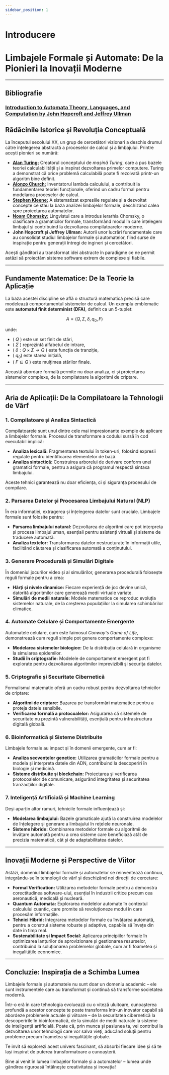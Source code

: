 ```yaml
---
sidebar_position: 1
---
```


# Introducere

# Limbajele Formale și Automate: De la Pionieri la Inovații Moderne

---

## Bibliografie

### [**Introduction to Automata Theory, Languages, and Computation by John Hopcroft and Jeffrey Ullman**](https://dpvipracollege.ac.in/wp-content/uploads/2023/01/John-E.-Hopcroft-Rajeev-Motwani-Jeffrey-D.-Ullman-Introduction-to-Automata-Theory-Languages-and-Computations-Prentice-Hall-2006.pdf)

## Rădăcinile Istorice și Revoluția Conceptuală

La începutul secolului XX, un grup de cercetători vizionari a deschis drumul către înțelegerea abstractă a proceselor de calcul și a limbajului. Printre acești pionieri se numără:

- [**Alan Turing:**](https://en.wikipedia.org/wiki/Alan_Turing) Creatorul conceptului de _mașină Turing_, care a pus bazele teoriei calculabilității și a inspirat dezvoltarea primelor computere. Turing a demonstrat că orice problemă calculabilă poate fi rezolvată printr-un algoritm bine definit.
- [**Alonzo Church:**](https://en.wikipedia.org/wiki/Alonzo_Church) Inventatorul lambda calculului, a contribuit la fundamentarea teoriei funcționale, oferind un cadru formal pentru modelarea proceselor de calcul.
- [**Stephen Kleene:**](https://en.wikipedia.org/wiki/Stephen_Cole_Kleene) A sistematizat expresiile regulate și a dezvoltat concepte ce stau la baza analizei limbajelor formale, deschizând calea spre proiectarea automatelor.
- [**Noam Chomsky:**](https://en.wikipedia.org/wiki/Noam_Chomsky) Lingvistul care a introdus ierarhia Chomsky, o clasificare a gramaticilor formale, transformând modul în care înțelegem limbajul și contribuind la dezvoltarea compilatoarelor moderne.
- **John Hopcroft și Jeffrey Ullman:** Autorii unor lucrări fundamentale care au consolidat studiul limbajelor formale și automatelor, fiind surse de inspirație pentru generații întregi de ingineri și cercetători.

Acești gânditori au transformat idei abstracte în paradigme ce ne permit astăzi să proiectăm sisteme software extrem de complexe și fiabile.

---

## Fundamente Matematice: De la Teorie la Aplicație

La baza acestei discipline se află o structură matematică precisă care modelează comportamentul sistemelor de calcul. Un exemplu emblematic este **automatul finit determinist (DFA)**, definit ca un 5-tuplet:

$$
A = (Q, \Sigma, \delta, q_0, F)
$$

unde:

- \( $Q$ \) este un set finit de stări,
- \( $\Sigma$ \) reprezintă alfabetul de intrare,
- \( $\delta: Q \times \Sigma \rightarrow Q$ \) este funcția de tranziție,
- \( $q_0$\) este starea inițială,
- \( $F \subseteq Q$ \) este mulțimea stărilor finale.

Această abordare formală permite nu doar analiza, ci și proiectarea sistemelor complexe, de la compilatoare la algoritmi de criptare.

---

## Aria de Aplicații: De la Compilatoare la Tehnologii de Vârf

### 1. Compilatoare și Analiza Sintactică

Compilatoarele sunt unul dintre cele mai impresionante exemple de aplicare a limbajelor formale. Procesul de transformare a codului sursă în cod executabil implică:

- **Analiza lexicală:** Fragmentarea textului în token-uri, folosind expresii regulate pentru identificarea elementelor de bază.
- **Analiza sintactică:** Construirea arborelui de derivare conform unei gramatici formale, pentru a asigura că programul respectă sintaxa limbajului.

Aceste tehnici garantează nu doar eficiența, ci și siguranța procesului de compilare.

### 2. Parsarea Datelor și Procesarea Limbajului Natural (NLP)

În era informației, extragerea și înțelegerea datelor sunt cruciale. Limbajele formale sunt folosite pentru:

- **Parsarea limbajului natural:** Dezvoltarea de algoritmi care pot interpreta și procesa limbajul uman, esențiali pentru asistenți virtuali și sisteme de traducere automată.
- **Analiza textelor:** Transformarea datelor nestructurate în informații utile, facilitând căutarea și clasificarea automată a conținutului.

### 3. Generare Procedurală și Simulări Digitale

În domeniul jocurilor video și al simulărilor, generarea procedurală folosește reguli formale pentru a crea:

- **Hărți și nivele dinamice:** Fiecare experiență de joc devine unică, datorită algoritmilor care generează medii virtuale variate.
- **Simulări de medii naturale:** Modele matematice ce reproduc evoluția sistemelor naturale, de la creșterea populațiilor la simularea schimbărilor climatice.

### 4. Automate Celulare și Comportamente Emergente

Automatele celulare, cum este faimosul _Conway's Game of Life_, demonstrează cum reguli simple pot genera comportamente complexe:

- **Modelarea sistemelor biologice:** De la distribuția celulară în organisme la simularea epidemilor.
- **Studii în criptografie:** Modelele de comportament emergent pot fi explorate pentru dezvoltarea algoritmilor imprevizibili și securița datelor.

### 5. Criptografie și Securitate Cibernetică

Formalismul matematic oferă un cadru robust pentru dezvoltarea tehnicilor de criptare:

- **Algoritmi de criptare:** Bazarea pe transformări matematice pentru a proteja datele sensibile.
- **Verificarea formală a protocoalelor:** Asigurarea că sistemele de securitate nu prezintă vulnerabilități, esențială pentru infrastructura digitală globală.

### 6. Bioinformatică și Sisteme Distribuite

Limbajele formale au impact și în domenii emergente, cum ar fi:

- **Analiza secvențelor genetice:** Utilizarea gramaticilor formale pentru a modela și interpreta datele din ADN, contribuind la descoperiri în biologie și medicină.
- **Sisteme distribuite și blockchain:** Proiectarea și verificarea protocoalelor de comunicare, asigurând integritatea și securitatea tranzacțiilor digitale.

### 7. Inteligență Artificială și Machine Learning

Deși aparțin altor ramuri, tehnicile formale influențează și:

- **Modelarea limbajului:** Bazele gramaticale ajută la construirea modelelor de înțelegere și generare a limbajului în rețelele neuronale.
- **Sisteme hibride:** Combinarea metodelor formale cu algoritmii de învățare automată pentru a crea sisteme care beneficiază atât de precizia matematică, cât și de adaptabilitatea datelor.

---

## Inovații Moderne și Perspective de Viitor

Astăzi, domeniul limbajelor formale și automatelor se reinventează continuu, integrându-se în tehnologii de vârf și deschizând noi direcții de cercetare:

- **Formal Verification:** Utilizarea metodelor formale pentru a demonstra corectitudinea software-ului, esențial în industrii critice precum cea aeronautică, medicală și nucleară.
- **Quantum Automata:** Explorarea modelelor automate în contextul calculului cuantic, care promite să revoluționeze modul în care procesăm informațiile.
- **Tehnici Hibrid:** Integrarea metodelor formale cu învățarea automată, pentru a construi sisteme robuste și adaptive, capabile să învețe din date în timp real.
- **Sustenabilitate și Impact Social:** Aplicarea principiilor formale în optimizarea lanțurilor de aprovizionare și gestionarea resurselor, contribuind la soluționarea problemelor globale, cum ar fi foametea și inegalitățile economice.

---

## Concluzie: Inspirația de a Schimba Lumea

Limbajele formale și automatele nu sunt doar un domeniu academic – ele sunt instrumentele care au transformat și continuă să transforme societatea modernă.

Într-o eră în care tehnologia evoluează cu o viteză uluitoare, cunoașterea profundă a acestor concepte te poate transforma într-un inovator capabil să abordeze problemele actuale și viitoare – de la securitatea cibernetică la descoperirile în bioinformatică, de la simulări de medii naturale la sisteme de inteligență artificială. Poate că, prin munca și pasiunea ta, vei contribui la dezvoltarea unor tehnologii care vor salva vieți, aducând soluții pentru probleme precum foametea și inegalitățile globale.

Te invit să explorezi acest univers fascinant, să absorbi fiecare idee și să te lași inspirat de puterea transformatoare a cunoașterii.

Bine ai venit în lumea limbajelor formale și a automatelor – lumea unde gândirea riguroasă întâlnește creativitatea și inovația!
